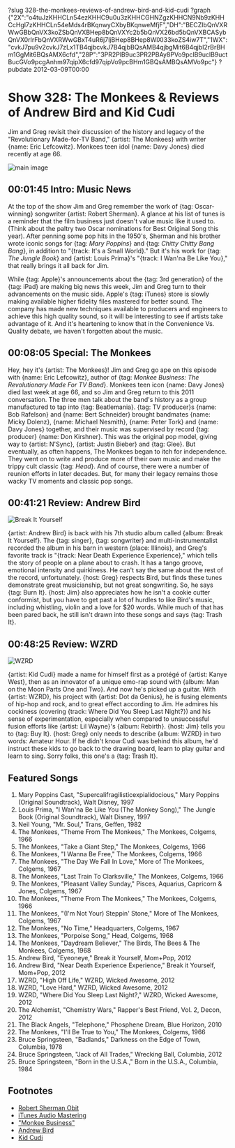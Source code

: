 ?slug 328-the-monkees-reviews-of-andrew-bird-and-kid-cudi
?graph {"2X":"o4tuJzKHHCLn54ezKHHC9u0u3zKHHCGHNZgzKHHCN9Nb9zKHHCcHgl7zKHHCLn54eMds4rBKqnwyCXbyBKqnweMfjF","DH":"BECZIbQnVXRWwGBbQnVX3koZSbQnVXBHep8bQnVXYc2b5bQnVX26bd5bQnVXBCASybQnVX0rIrFbQnVXRWwGBxT4uR6j7ljBHep8BHep8WlXI33koZS4iw7T","1WX":"cvkJ7pu9v2cvkJ7zLx1TB4qjbcvkJ7B4qjbBQsAMB4qjbgMit6B4qjbI2rBrBHm1GgMit6BQsAMX6cfd","28P":"3PR2PlB9uc3PR2PBAy8PVo9pclB9uclB9uctBucGVo9pcgAnhm97qipX6cfd97qipVo9pcBHm1GBQsAMBQsAMVo9pc"}
?pubdate 2012-03-09T00:00

# Show 328: The Monkees & Reviews of Andrew Bird and Kid Cudi
Jim and Greg revisit their discussion of the history and legacy of the "Revolutionary Made-for-TV Band," {artist: The Monkees} with writer {name: Eric Lefcowitz}. Monkees teen idol {name: Davy Jones} died recently at age 66.

![main image](https://static.soundopinions.org/images/2011/themonkees.jpg)

## 00:01:45 Intro: Music News
At the top of the show Jim and Greg remember the work of {tag: Oscar-winning} songwriter {artist: Robert Sherman}. A glance at his list of tunes is a reminder that the film business just doesn't value music like it used to. (Think about the paltry two Oscar nominations for Best Original Song this year). After penning some pop hits in the 1950's, Sherman and his brother wrote iconic songs for {tag: *Mary Poppins*} and {tag: *Chitty Chitty Bang Bang*}, in addition to "{track: It's a Small World}." But it's his work for {tag: *The Jungle Book*} and {artist: Louis Prima}'s "{track: I Wan'na Be Like You}," that really brings it all back for Jim. 

While {tag: Apple}'s announcements about the {tag: 3rd generation} of the {tag: iPad} are making big news this week, Jim and Greg turn to their advancements on the music side. Apple's {tag: iTunes} store is slowly making available higher fidelity files mastered for better sound. The company has made new techniques available to producers and engineers to achieve this high quality sound, so it will be interesting to see if artists take advantage of it. And it's heartening to know that in the Convenience Vs. Quality debate, we haven't forgotten about the music.

## 00:08:05 Special: The Monkees
Hey, hey it's {artist: The Monkees}! Jim and Greg go ape on this episode with {name: Eric Lefcowitz}, author of {tag: *Monkee Business: The Revolutionary Made For TV Band*}. Monkees teen icon {name: Davy Jones} died last week at age 66, and so Jim and Greg return to this 2011 conversation. The three men talk about the band's history as a group manufactured to tap into {tag: Beatlemania}. {tag: TV producer}s {name: Bob Rafelson} and {name: Bert Schneider} brought bandmates {name: Micky Dolenz}, {name: Michael Nesmith}, {name: Peter Tork} and {name: Davy Jones} together, and their music was supervised by record {tag: producer} {name: Don Kirshner}. This was the original pop model, giving way to {artist: N'Sync}, {artist: Justin Bieber} and {tag: Glee}. But eventually, as often happens, The Monkees began to itch for independence. They went on to write and produce more of their own music and make the trippy cult classic {tag: *Head*}. And of course, there were a number of reunion efforts in later decades. But, for many their legacy remains those wacky TV moments and classic pop songs.

## 00:41:21 Review: Andrew Bird
![Break It Yourself](https://static.soundopinions.org/assets/328/1WX0.jpg)

{artist: Andrew Bird} is back with his 7th studio album called {album: Break It Yourself}. The {tag: singer}, {tag: songwriter} and multi-instrumentalist recorded the album in his barn in western {place: Illinois}, and Greg's favorite track is "{track: Near Death Experience Experience}," which tells the story of people on a plane about to crash. It has a tango groove, emotional intensity and quirkiness. He can't say the same about the rest of the record, unfortunately. {host: Greg} respects Bird, but finds these tunes demonstrate great musicianship, but not great songwriting. So, he says {tag: Burn It}. {host: Jim} also appreciates how he isn't a cookie cutter conformist, but you have to get past a lot of hurdles to like Bird's music, including whistling, violin and a love for $20 words. While much of that has been pared back, he still isn't drawn into these songs and says {tag: Trash It}.

## 00:48:25 Review: WZRD
![WZRD](https://static.soundopinions.org/assets/328/28P0.jpg)

{artist: Kid Cudi} made a name for himself first as a protégé of {artist: Kanye West}, then as an innovator of a unique emo-rap sound with {album: Man on the Moon Parts One and Two}. And now he's picked up a guitar. With {artist: WZRD}, his project with {artist: Dot da Genius}, he is fusing elements of hip-hop and rock, and to great effect according to Jim. He admires his cockiness (covering {track: Where Did You Sleep Last Night?}) and his sense of experimentation, especially when compared to unsuccessful fusion efforts like {artist: Lil Wayne}'s {album: Rebirth}. {host: Jim} tells you to {tag: Buy It}. {host: Greg} only needs to describe {album: WZRD} in two words: Amateur Hour. If he didn't know Cudi was behind this album, he'd instruct these kids to go back to the drawing board, learn to play guitar and learn to sing. Sorry folks, this one's a {tag: Trash It}.

## Featured Songs
1. Mary Poppins Cast, "Supercalifragilisticexpialidocious," Mary Poppins (Original Soundtrack), Walt Disney, 1997
2. Louis Prima, "I Wan'na Be Like You (The Monkey Song)," The Jungle Book (Original Soundtrack), Walt Disney, 1997
3. Neil Young, "Mr. Soul," Trans, Geffen, 1982
4. The Monkees, "Theme From The Monkees," The Monkees, Colgems, 1966
5. The Monkees, "Take a Giant Step," The Monkees, Colgems, 1966
6. The Monkees, "I Wanna Be Free," The Monkees, Colgems, 1966
7. The Monkees, "The Day We Fall In Love," More of The Monkees, Colgems, 1967
8. The Monkees, "Last Train To Clarksville," The Monkees, Colgems, 1966
9. The Monkees, "Pleasant Valley Sunday," Pisces, Aquarius, Capricorn & Jones, Colgems, 1967
10. The Monkees, "Theme From The Monkees," The Monkees, Colgems, 1966
11. The Monkees, "(I'm Not Your) Steppin' Stone," More of The Monkees, Colgems, 1967
12. The Monkees, "No Time," Headquarters, Colgems, 1967
13. The Monkees, "Porpoise Song," Head, Colgems, 1968
14. The Monkees, "Daydream Believer," The Birds, The Bees & The Monkees, Colgems, 1968
15. Andrew Bird, "Eyeoneye," Break it Yourself, Mom+Pop, 2012
16. Andrew Bird, "Near Death Experience Experience," Break it Yourself, Mom+Pop, 2012
17. WZRD, "High Off Life," WZRD, Wicked Awesome, 2012
18. WZRD, "Love Hard," WZRD, Wicked Awesome, 2012
19. WZRD, "Where Did You Sleep Last Night?," WZRD, Wicked Awesome, 2012
20. The Alchemist, "Chemistry Wars," Rapper's Best Friend, Vol. 2, Decon, 2012
21. The Black Angels, "Telephone," Phosphene Dream, Blue Horizon, 2010
22. The Monkees, "I'll Be True to You," The Monkees, Colgems, 1966
23. Bruce Springsteen, "Badlands," Darkness on the Edge of Town, Columbia, 1978
24. Bruce Springsteen, "Jack of All Trades," Wrecking Ball, Columbia, 2012
25. Bruce Springsteen, "Born in the U.S.A.," Born in the U.S.A., Columbia, 1984

## Footnotes
- [Robert Sherman Obit](http://www.latimes.com/local/obituaries/la-me-robert-sherman-20120307-story.html#page=1)
- [iTunes Audio Mastering](http://arstechnica.com/apple/2012/02/mastered-for-itunes-how-audio-engineers-tweak-tunes-for-the-ipod-age/)
- ["Monkee Business"](http://www.amazon.com/Monkee-Business-Revolutionary-Made-For-TV-Band/dp/0943249007)
- [Andrew Bird](http://www.andrewbird.net/)
- [Kid Cudi](http://www.kidcudi.com/)
